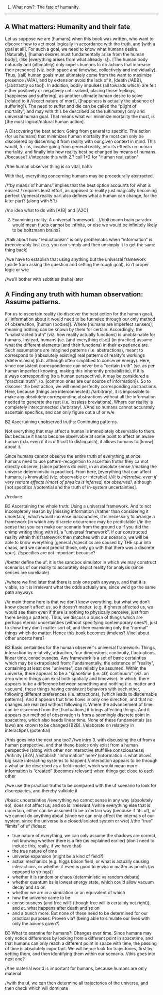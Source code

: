 1. What now?: The fate of humanity.

---

## A What matters: Humanity and their fate

Let us suppose we are [humans] when this book was written, who want to discover how to act most logically in accordance with the truth, and [with a goal at all]. For such a goal, we need to know what humans desire. [Naturally], [human desires must fundamentally arise from the human body], (like [everything arises from what already is]). [The human body naturally and (ultimately) only impels humans to do actions that increase their presence] (viz. both space and timewise, collectively and individually). Thus, [(all) human goals must ultimately come from the want to maximize presence //A1A], and by extension avoid the lack of it, [death //ABB], ([abstractly so too]). In addition, bodily impulses (all towards which) are felt either positively or negatively until solved, placing those feelings, [happiness and suffering], as another ultimate human desire to solve [related to it //exact nature of mort], ([happiness is actually the absence of suffering]). The need to suffer and die can be called the “plight of mortality”, and may with this be described as the (ultimately) only and universal human goal. That means what will minimize mortality the most, is [the most logical/natural human action].


A Discovering the best action: Going from general to specific. The action (for us humans) that minimizes human mortality the most can only be discovered by discerning it from reality with our given context in mind. This would, for us, involve going from general reality, into its effects on human mortality, and finally into how reality best be changed by means of humans. //because?
//integrate this with 2.? call 1+2 for "Human realization" 


//the human observer thing is so vital, haha


With that, everything concerning humans may be procedurally abstracted.




//”by means of humans” implies that the best option accounts for what is easiest / requires least effort, as opposed to reality just magically becoming perfect
//general reality part also defines what a human can change, for the later part? (along with 5.?)




//no idea what to do with [A1B] and [A2C]






2. Examining reality: A universal framework.
.
//boltzmann brain paradox would mean flucts cannot be infinite, or else we would be infinitely likely to be boltzmann brains?


//talk about how "reductionism" is only problematic when "information" is irrecoverably lost (e.g. you can simply and then unsimply it to get the same thing back)


//we have to establish that using anything but the universal framework (aside from asking the question and setting the rough goal), isn’t proper logic or w/e


//we'll bother with subtitles (haha) later


## A Finding any truth with human observation: Assume patterns. 
For us to ascertain reality (to discover the best action for the human goal), all information about it would need to be funneled through our only method of observation, [human (bodies)]. Where [humans are imperfect sensers], meaning nothing can be known by them for certain. Accordingly, the “unabstracted truth” (viz. how reality actually functions) is unobtainable for humans. 
	Instead, humans (sc. [and everything else]) (in practice) assume what the different elements (and their functions) in their experience are. Such assumptions are imagined patterns (i.e. abstractions), meant to correspond to [(absolutely existing) real patterns of reality's workings //determinism] (n.b. although often simplified to conserve energy). Here, since consistent correspondence can never be a "certain truth" (sc. as per human imperfect knowing, making this inherently probabilistic), if it is always corresponding (to a human perspective), it may be considered a "practical truth", (o. [common ones are our source of information]).
	So to discover the best action, we will need perfectly corresponding abstractions. Here, because [things are interconnected] //arbitrary!, it is impossible to make any absolutely corresponding abstractions without all the information needed to generate the rest (i.e. lossless breviations). Where our reality is completely interconnected //arbitrary!. //And so humans cannot accurately ascertain specifics, and can only figure out a uf or w/e


B2 Ascertaining unobserved truths: Continuing patterns. 


Not everything that may affect a human is immediately observable to them. But because it has to become observable at some point to affect an aware human (n.b. even if it is difficult to distinguish), it allows humans to [know] about it. 


Since humans cannot observe the entire truth of everything at once, humans need to use pattern-recognition to ascertain truths they cannot directly observe, [since patterns do exist, in an absolute sense //making the universe deterministic in practice]. From here, [everything that can affect humans, is knowable] (viz. observable or inferable) /*//it is inferrable, even if very remote effects //most of physics is inferred, not observed*/, although [not specifics //potential and the truth of in-system uncertainties].


//reduce


B3 Ascertaining the whole truth: Using a universal framework. And to not incompletely reason by [missing information //rather than considering it uncertain], which would increase inaccuracies, it is necessary to arrange a framework [in which any discrete occurrence may be predictable //in the sense that you can make our scenario from the ground up if you did the chimp writing thing with it], a "universal framework". If our constructed reality within this framework then matches with our scenario, we will be able to know everything [general //specifics are caused by THE spur into chaos, and we cannot predict those, only go with that there was a discrete spur]. //specifics are not important because?


//better define the uf: it is the sandbox simulator in which we may construct scenarios of our reality to accurately depict reality for analysis (since senses are unreliable)


//where we find later that there is only one path anyways, and that it is viable, so it is irrelevant what the odds actually are, since we’d go the same path anyways


//a main theme here is that we don’t know everything. but what we don’t know doesn’t affect us, so it doesn’t matter. (e.g. if ghosts affected us, we would see them even if there is nothing to physically perceive, just from there being a pattern). Thus, we discuss a bunch of things which are perhaps eternal uncertainties (without specifying contemporary ones?), just to show they don’t matter sort of, and then examining only the “normal” things which do matter. Hence this book becomes timeless?
//incl about other uncerts here?


B3 Basic certainties for the human observer's universal framework: Things, interaction by relativity, attraction, four dimensions, continuity, fluctuations, linear time, consciousness. Any framework is a set of basic certainties which may be extrapolated from: Fundamentally, the existence of "reality", containing at least one "universe", can reliably be assumed. Within the universe, there appears to be a "spacetime (i.e. 4D) continuum" (viz. an area where things can exist both spatially and timewise). In which, there appears to be a difference between something and nothing (i.e. matter and vacuum), these things having consistent behaviors with each other, following different preferences (i.e. attractions), [which leads to discernable patterns]. And it appears that time flows in only one direction, and that no changes are realized without following it. Where the advancement of time can be discerned from the [fluctuations] it brings affecting things. And it appears our method of observation is from a seemingly discrete point in spacetime, which also heeds linear time. None of these fundamentals (as laws) are known to be changed [B2B].
//elaborate on relativity in interactipns (potential)




//this goes into the next one too? //we intro 3. with discussing the uf from a human perspective, and that these basics only exist from a human perspective (along with other noninteractive stuff like consciousness)
//infinity [B2A] //establish "information" here? (information is what allows big scale interacting systems to happen)
//interaction appears to be through a what an be described as a field-model, which would mean more information is “created” (becomes relevant) when things get close to each other


//we use the practicsl truths to be compared with the uf scenario to look for discrepacies, and thereby validate it




//basic uncertainties
//everything we cannot sense in any way (absolutely so), does not affect us, and so is irrelevant
//while everything else that is uncertain, either can be assumed to be a certain way (because if fits uf), or we cannot do anything about (since we can only affect the internals of our system, since the universe is a closed/isolated system or w/e)
//the “true” “limits” of uf
//ideas:
- true nature of everything, we can only assume the shadows are correct, not knowing whether there is a fire (as explained earlier) (don’t need to include this, really, if we have that)
- the true nature of time
- universe expansion (might be a kind of field?)
- actual mechanics (e.g. higgs boson field, or what is actually causing interactions, or whether it even is good to envision matter as points (as opposed to strings))
- whether it is random or chaos (deterministic vs random debate)
- whether quantum bs is lowest energy state, which could allow vacuum decay and so on
- whether we are in a simulation or an equivalent of which
- how the universe came to be
- consciousness (and free will? (though free will is certainly not right)), and et. what happens after death and so on
- and a bunch more. But none of these need to be determined for our practical purposes. Proven via? (being able to simulate our lives with only the axioms given?)


B3 What to examine for humans?: Changes over time. Since humans may only notice differences by looking from a different point in spacetime, and that humans can only reach a different point in space with time, the passing of time is absolutely important. We will hence look for trajectories, first by setting them, and then identifying them within our scenario. //this goes into next one?


//the material world is important for humans, because humans are only material

//with the uf, we can then determine all trajectories of the universe, and then check which will dominate
